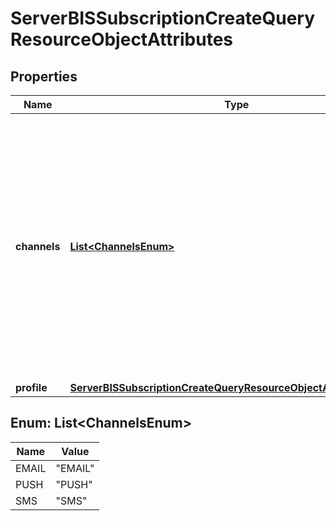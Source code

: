 # ServerBISSubscriptionCreateQueryResourceObjectAttributes

## Properties
Name | Type | Description | Notes
------------ | ------------- | ------------- | -------------
**channels** | [**List&lt;ChannelsEnum&gt;**](#List&lt;ChannelsEnum&gt;) | The channel(s) through which the profile would like to receive the back in stock notification. This can be leveraged within a back in stock flow to notify the subscriber through their preferred channel(s). | 
**profile** | [**ServerBISSubscriptionCreateQueryResourceObjectAttributesProfile**](ServerBISSubscriptionCreateQueryResourceObjectAttributesProfile.md) |  |  [optional]

<a name="List<ChannelsEnum>"></a>
## Enum: List&lt;ChannelsEnum&gt;
Name | Value
---- | -----
EMAIL | &quot;EMAIL&quot;
PUSH | &quot;PUSH&quot;
SMS | &quot;SMS&quot;
